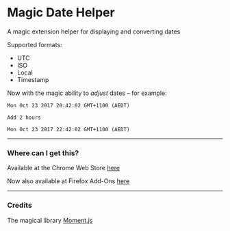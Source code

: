 # Magic Date Helper

A magic extension helper for displaying and converting dates

Supported formats:
- UTC
- ISO
- Local
- Timestamp


Now with the magic ability to _adjust_ dates – for example:

```
Mon Oct 23 2017 20:42:02 GMT+1100 (AEDT)

Add 2 hours

Mon Oct 23 2017 22:42:02 GMT+1100 (AEDT)
```

----
### Where can I get this?

Available at the Chrome Web Store [here](https://chrome.google.com/webstore/detail/magic-date-helper/nlpdhfdecdmpaafflanbcfdadlofmnpi)

Now also available at Firefox Add-Ons [here](https://addons.mozilla.org/en-US/firefox/addon/magic-date-helper/)


----
### Credits
The magical library [Moment.js](https://momentjs.com/)

